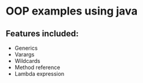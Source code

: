 # OOP examples using java
## Features included:
- Generics
- Varargs
- Wildcards
- Method reference
- Lambda expression